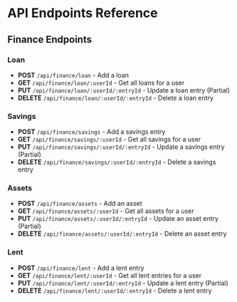 # API Endpoints Reference

## Finance Endpoints

### Loan
- **POST** `/api/finance/loan` - Add a loan  
- **GET** `/api/finance/loan/:userId` - Get all loans for a user  
- **PUT** `/api/finance/loan/:userId/:entryId` - Update a loan entry (Partial)  
- **DELETE** `/api/finance/loan/:userId/:entryId` - Delete a loan entry  

### Savings
- **POST** `/api/finance/savings` - Add a savings entry  
- **GET** `/api/finance/savings/:userId` - Get all savings for a user  
- **PUT** `/api/finance/savings/:userId/:entryId` - Update a savings entry (Partial)  
- **DELETE** `/api/finance/savings/:userId/:entryId` - Delete a savings entry  

### Assets
- **POST** `/api/finance/assets` - Add an asset  
- **GET** `/api/finance/assets/:userId` - Get all assets for a user  
- **PUT** `/api/finance/assets/:userId/:entryId` - Update an asset entry (Partial)  
- **DELETE** `/api/finance/assets/:userId/:entryId` - Delete an asset entry  

### Lent
- **POST** `/api/finance/lent` - Add a lent entry  
- **GET** `/api/finance/lent/:userId` - Get all lent entries for a user  
- **PUT** `/api/finance/lent/:userId/:entryId` - Update a lent entry (Partial)  
- **DELETE** `/api/finance/lent/:userId/:entryId` - Delete a lent entry  
